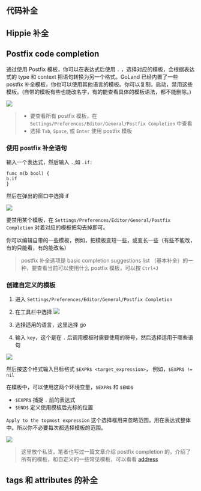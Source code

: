 ## 代码补全



## Hippie 补全



## Postfix code completion﻿

通过使用 Postfix 模板，你可以在表达式后使用 `.` ，选择对应的模板，会根据表达式的 type 和 context 把语句转换为另一个格式。GoLand 已经内置了一些 postfix 补全模板，你也可以使用其他语言的模板。你可以复制，启动，禁用这些模板。(自带的模板有些也能改名字，有的能查看具体的模板语法，都不能删除。)

![](https://img2020.cnblogs.com/blog/1823594/202007/1823594-20200728184931817-1092003906.png)

> * 要查看所有 postfix 模板，在 `Settings/Preferences/Editor/General/Postfix Completion` 中查看
> * 选择 `Tab`, `Space`, 或 `Enter` 使用 postfix 模板

### 使用 postfix 补全语句

输入一个表达式，然后输入 `.`,如 `.if:`

```
func m(b bool) {
b.if
}
```
然后在弹出的窗口中选择 if

![](https://img2020.cnblogs.com/blog/1823594/202007/1823594-20200728185618553-1594248091.gif)


要禁用某个模板，在 `Settings/Preferences/Editor/General/Postfix Completion` 对着对应的模板把勾去掉即可。

你可以编辑自带的一些模板，例如，把模板变短一些，或变长一些（有些不能改，有的只能看，有的能改名）

> postfix 补全选项是 basic completion suggestions list （基本补全）的一种，要查看当前可以使用什么 postfix 模板，可以按 `Ctrl+J`

### 创建自定义的模板

1.  进入 `Settings/Preferences/Editor/General/Postfix Completion`

2. 在工具栏中选择 ![](https://img2020.cnblogs.com/blog/1823594/202007/1823594-20200728185835379-1794893589.png)

3. 选择适用的语言，这里选择 go

4. 输入 `key`，这个是在 `.` 后调用模板时需要使用的符号，然后选择适用于哪些语句

![](https://img2020.cnblogs.com/blog/1823594/202007/1823594-20200728190115841-942225835.png)

然后按这个格式输入目标格式 `$EXPR$ <target_expression>`， 例如，`$EXPR$ != nil`

在模板中，可以使用这两个环境变量，`$EXPR$` 和 `$END$`

* `$EXPR$` 捕捉 `.` 前的表达式
* `$END$` 定义使用模板后光标的位置

`Apply to the topmost expression` 这个选择框用来忽略范围，用在表达式整体中。所以你不必要每次都选择模板的范围。

![](https://img2020.cnblogs.com/blog/1823594/202007/1823594-20200728185549042-1850754258.gif)

> 这里放个私货，笔者也写过一篇文章介绍 postfix completion
> 的，介绍了所有的模板，和自定义的一些常见模板，可以看看 [address]()


## tags 和 attributes 的补全 
